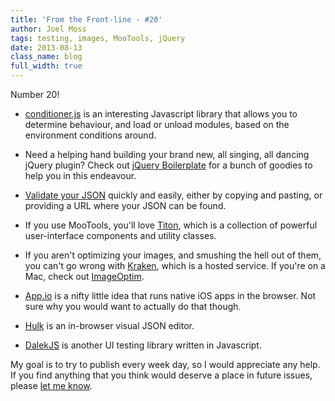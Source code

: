 ```yaml
---
title: 'From the Front-line - #20'
author: Joel Moss
tags: testing, images, MooTools, jQuery
date: 2013-08-13
class_name: blog
full_width: true
---
```


Number 20!

- [conditioner.js](http://conditionerjs.com/) is an interesting Javascript library that allows you to determine behaviour, and load or unload modules, based on the environment conditions around.

- Need a helping hand building your brand new, all singing, all dancing jQuery plugin? Check out [jQuery Boilerplate](http://jqueryboilerplate.com/) for a bunch of goodies to help you in this endeavour.

- [Validate your JSON](http://pro.jsonlint.com/) quickly and easily, either by copying and pasting, or providing a URL where your JSON can be found.

- If you use MooTools, you'll love [Titon](https://github.com/titon/Toolkit), which is a collection of powerful user-interface components and utility classes.

- If you aren't optimizing your images, and smushing the hell out of them, you can't go wrong with [Kraken](https://kraken.io/), which is a hosted service. If you're on a Mac, check out [ImageOptim](http://imageoptim.com/).

- [App.io](https://app.io/) is a nifty little idea that runs native iOS apps in the browser. Not sure why you would want to actually do that though.

- [Hulk](https://github.com/kevinburke/hulk) is an in-browser visual JSON editor.

- [DalekJS](http://dalekjs.com/) is another UI testing library written in Javascript.

My goal is to try to publish every week day, so I would appreciate any help. If you find anything that you think would deserve a place in future issues, please [let me know](mailto:jmoss@codio.com).